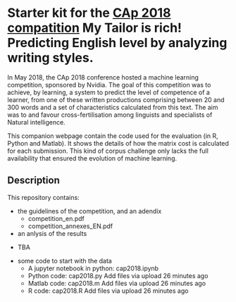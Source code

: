 # Starter kit for the [CAp 2018 compatition](http://cap2018.litislab.fr/competition-en.html) My Tailor is rich! Predicting English level by analyzing writing styles. 

In May 2018, the CAp 2018 conference  hosted a machine learning competition,  sponsored by Nvidia. 
The goal of this competition was to achieve, by learning, a system to predict the level of competence of a learner, from one of these written productions comprising between 20 and 300 words and a set of characteristics calculated from this text.
The aim was to and favour cross-fertilisation among linguists and specialists of Natural intelligence.

This companion webpage contain the code used for the evaluation (in R, Python and Matlab). It shows the details of how the matrix cost is calculated for each submission. This kind of corpus challenge only lacks the full availability that ensured the evolution  of machine learning. 

## Description

This repository contains:  
- the guidelines of the competition, and an adendix 
	 * competition_en.pdf
   * competition_annexes_EN.pdf 	
- an anlysis of the results
 * TBA
- some code to start with the data
	 * A jupyter notebook in python: cap2018.ipynb 	
	 * Python code: cap2018.py 	Add files via upload 	26 minutes ago
   * Matlab code: cap2018.m 	Add files via upload 	26 minutes ago
   * R code: cap2018.R 	Add files via upload 	26 minutes ago


